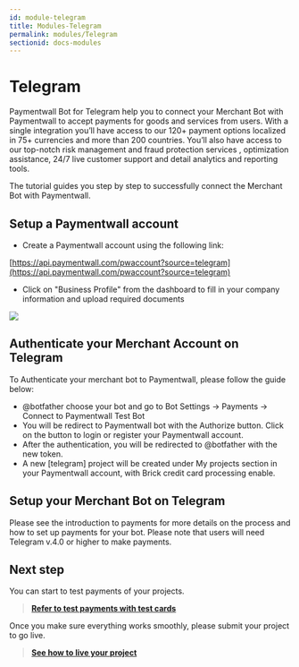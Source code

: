 ```yaml
---
id: module-telegram
title: Modules-Telegram
permalink: modules/Telegram
sectionid: docs-modules
---
```


# Telegram

Paymentwall Bot for Telegram help you to connect your Merchant Bot with Paymentwall to accept payments for goods and services from users.
With a single integration you’ll have access to our 120+ payment options localized in 75+ currencies
and more than 200 countries. You’ll also have access to our top-notch risk management and fraud protection services
, optimization assistance, 24/7 live customer support and detail analytics and reporting tools.

The tutorial guides you step by step to successfully connect the Merchant Bot with Paymentwall.

## Setup a Paymentwall account

* Create a Paymentwall account using the following link:

[https://api.paymentwall.com/pwaccount?source=telegram](https://api.paymentwall.com/pwaccount?source=telegram)

* Click on "Business Profile" from the dashboard to fill in your company information and upload required documents

<div class="doc-img">
   <img src="https://www.paymentwall.com/uploaded/files/Step5-Cibilis-Paymentwall.png"/>
</div>

## Authenticate your Merchant Account on Telegram

To Authenticate your merchant bot to Paymentwall, please follow the guide below:

* @botfather choose your bot and go to Bot Settings -> Payments -> Connect to Paymentwall Test Bot
* You will be redirect to Paymentwall bot with the Authorize button. Click on the button to login or register your Paymentwall account.  
* After the authentication, you will be redirected to @botfather with the new token.
* A new [telegram] project will be created under My projects section in your Paymentwall account, with Brick credit card processing enable.

## Setup your Merchant Bot on Telegram

Please see the introduction to payments for more details on the process and how to set up payments for your bot.
 Please note that users will need Telegram v.4.0 or higher to make payments.

## Next step

You can start to test payments of your projects.

> **[Refer to test payments with test cards](/paymentwall.github.io/brick/sandbox)**

Once you make sure everything works smoothly, please submit your project to go live.

> **[See how to live your project](/paymentwall.github.io/go_live-home)**
